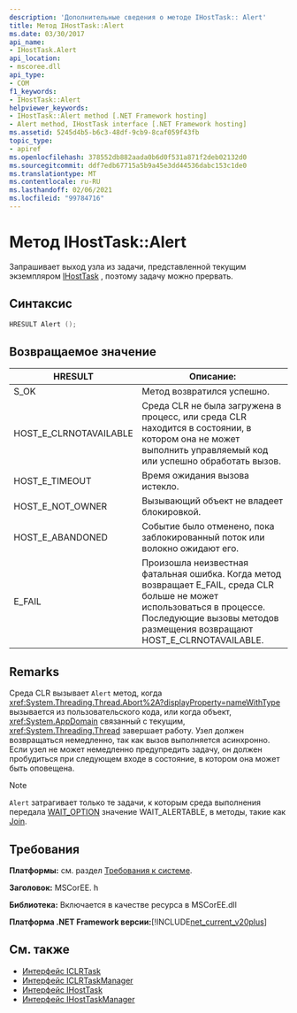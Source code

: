 ```yaml
---
description: 'Дополнительные сведения о методе IHostTask:: Alert'
title: Метод IHostTask::Alert
ms.date: 03/30/2017
api_name:
- IHostTask.Alert
api_location:
- mscoree.dll
api_type:
- COM
f1_keywords:
- IHostTask::Alert
helpviewer_keywords:
- IHostTask::Alert method [.NET Framework hosting]
- Alert method, IHostTask interface [.NET Framework hosting]
ms.assetid: 5245d4b5-b6c3-48df-9cb9-8caf059f43fb
topic_type:
- apiref
ms.openlocfilehash: 378552db882aada0b6d0f531a871f2deb02132d0
ms.sourcegitcommit: ddf7edb67715a5b9a45e3dd44536dabc153c1de0
ms.translationtype: MT
ms.contentlocale: ru-RU
ms.lasthandoff: 02/06/2021
ms.locfileid: "99784716"
---
```

# <a name="ihosttaskalert-method"></a>Метод IHostTask::Alert

Запрашивает выход узла из задачи, представленной текущим экземпляром [IHostTask](ihosttask-interface.md) , поэтому задачу можно прервать.  
  
## <a name="syntax"></a>Синтаксис  
  
```cpp  
HRESULT Alert ();  
```  
  
## <a name="return-value"></a>Возвращаемое значение  
  
|HRESULT|Описание:|  
|-------------|-----------------|  
|S_OK|Метод возвратился успешно.|  
|HOST_E_CLRNOTAVAILABLE|Среда CLR не была загружена в процесс, или среда CLR находится в состоянии, в котором она не может выполнить управляемый код или успешно обработать вызов.|  
|HOST_E_TIMEOUT|Время ожидания вызова истекло.|  
|HOST_E_NOT_OWNER|Вызывающий объект не владеет блокировкой.|  
|HOST_E_ABANDONED|Событие было отменено, пока заблокированный поток или волокно ожидают его.|  
|E_FAIL|Произошла неизвестная фатальная ошибка. Когда метод возвращает E_FAIL, среда CLR больше не может использоваться в процессе. Последующие вызовы методов размещения возвращают HOST_E_CLRNOTAVAILABLE.|  
  
## <a name="remarks"></a>Remarks  

 Среда CLR вызывает `Alert` метод, когда <xref:System.Threading.Thread.Abort%2A?displayProperty=nameWithType> вызывается из пользовательского кода, или когда объект, <xref:System.AppDomain> связанный с текущим, <xref:System.Threading.Thread> завершает работу. Узел должен возвращаться немедленно, так как вызов выполняется асинхронно. Если узел не может немедленно предупредить задачу, он должен пробудиться при следующем входе в состояние, в котором она может быть оповещена.  
  
> [!NOTE]
> `Alert` затрагивает только те задачи, к которым среда выполнения передала [WAIT_OPTION](wait-option-enumeration.md) значение WAIT_ALERTABLE, в методы, такие как [Join](ihosttask-join-method.md).  
  
## <a name="requirements"></a>Требования  

 **Платформы:** см. раздел [Требования к системе](../../get-started/system-requirements.md).  
  
 **Заголовок:** MSCorEE. h  
  
 **Библиотека:** Включается в качестве ресурса в MSCorEE.dll  
  
 **Платформа .NET Framework версии:**[!INCLUDE[net_current_v20plus](../../../../includes/net-current-v20plus-md.md)]  
  
## <a name="see-also"></a>См. также

- [Интерфейс ICLRTask](iclrtask-interface.md)
- [Интерфейс ICLRTaskManager](iclrtaskmanager-interface.md)
- [Интерфейс IHostTask](ihosttask-interface.md)
- [Интерфейс IHostTaskManager](ihosttaskmanager-interface.md)
